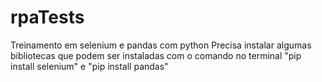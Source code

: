 # rpaTests
Treinamento em selenium e pandas com python
Precisa instalar algumas bibliotecas que podem ser instaladas com o comando no terminal "pip install selenium" e "pip install pandas"
